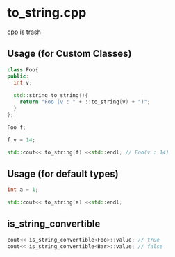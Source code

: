 to_string.cpp
====

cpp is trash


Usage (for Custom Classes)
----
```c++
class Foo{
public:
  int v;
  
  std::string to_string(){
    return "Foo (v : " + ::to_string(v) + ")";
  }
};
```
```c++
Foo f;

f.v = 14;

std::cout<< to_string(f) <<std::endl; // Foo(v : 14)
```

Usage (for default types)
----
```c++
int a = 1;

std::cout<< to_string(a) <<std::endl;
```

is_string_convertible
----
```c++
cout<< is_string_convertible<Foo>::value; // true
cout<< is_string_convertible<Bar>::value; // false
```
